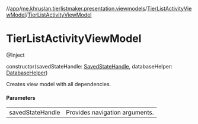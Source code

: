 //[app](../../../index.md)/[me.khruslan.tierlistmaker.presentation.viewmodels](../index.md)/[TierListActivityViewModel](index.md)/[TierListActivityViewModel](-tier-list-activity-view-model.md)

# TierListActivityViewModel

@Inject 

constructor(savedStateHandle: [SavedStateHandle](https://developer.android.com/reference/kotlin/androidx/lifecycle/SavedStateHandle.html), databaseHelper: [DatabaseHelper](../../me.khruslan.tierlistmaker.data.providers.database/-database-helper/index.md))

Creates view model with all dependencies.

#### Parameters

| | |
|---|---|
| savedStateHandle | Provides navigation arguments. |
